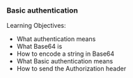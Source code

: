 ### Basic authentication

Learning Objectives:

   - What authentication means
   - What Base64 is
   - How to encode a string in Base64
   - What Basic authentication means
   - How to send the Authorization header
